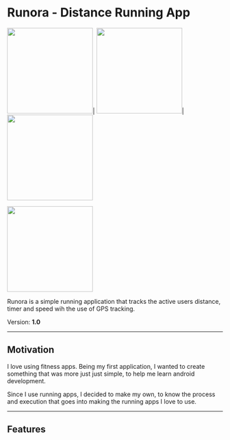 # Runora - Distance Running App

<img src= "https://github.com/SamoraMabuya/Runapp/blob/master/Screenshots/Screenshot_1581797724.png" width= "200">|
<img src= "https://github.com/SamoraMabuya/Runapp/blob/master/Screenshots/Screenshot_1581797737.png" width= "200">|
<img src= "https://github.com/SamoraMabuya/Runapp/blob/master/Screenshots/Screenshot_1581798339.png" width= "200">

<img src= "https://github.com/SamoraMabuya/Runapp/blob/master/Screenshots/Screenshot_1581799616.png" width= "200">


Runora is a simple running application that tracks the active users distance, timer and speed wih the use of GPS tracking.

Version: **1.0**

---

## Motivation
I love using fitness apps. Being my first application, I wanted to create something that was more just just simple, to help me learn android development.

Since I use running apps, I decided to make my own, to know the process and execution that goes into making the running apps I love to use.

---
## Features


